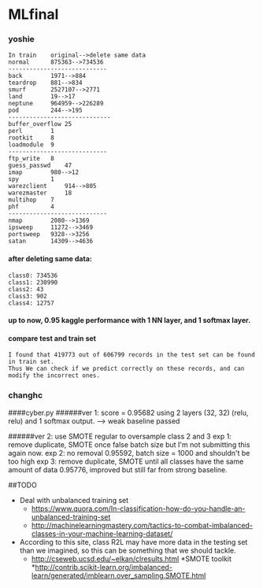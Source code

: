 # MLfinal
### yoshie
	In train	original-->delete same data
	normal		875363-->734536
	----------------------------
	back 		1971-->884
	teardrop 	881-->834
	smurf 		2527107-->2771
	land 		19-->17
	neptune 	964959-->226289
	pod 		244-->195
	-----------------------------
	buffer_overflow 25
	perl 		1
	rootkit 	8
	loadmodule 	9	
	----------------------------
	ftp_write 	8
	guess_passwd 	47
	imap 		980-->12
	spy 		1
	warezclient 	914-->805
	warezmaster 	18
	multihop 	7
	phf 		4
	----------------------------
	nmap 		2080-->1369
	ipsweep 	11272-->3469
	portsweep 	9328-->3256
	satan 		14309-->4636
#### after deleting same data:	
	class0: 734536
	class1: 230990
	class2: 43
	class3: 902
	class4: 12757
#### up to now, 0.95 kaggle performance with 1 NN layer, and 1 softmax layer. 
#### compare test and train set 
	I found that 419773 out of 606799 records in the test set can be found in train set.
	Thus We can check if we predict correctly on these records, and can modify the incorrect ones. 
### changhc
####cyber.py
######ver 1:
	score = 0.95682 using 2 layers (32, 32) (relu, relu) and 1 softmax output.  --> weak baseline passed
	
######ver 2:
	use SMOTE regular to oversample class 2 and 3
		exp 1: remove duplicate, SMOTE once
			false batch size but I'm not submitting this again now.
		exp 2: no removal
			0.95592, batch size = 1000 and shouldn't be too high
		exp 3: remove duplicate, SMOTE until all classes have the same amount of data
			0.95776, improved but still far from strong baseline.

##TODO
* Deal with unbalanced training set
	* https://www.quora.com/In-classification-how-do-you-handle-an-unbalanced-training-set
	* http://machinelearningmastery.com/tactics-to-combat-imbalanced-classes-in-your-machine-learning-dataset/
* According to this site, class R2L may have more data in the testing set than we imagined, so this can be something that we should tackle.
	* http://cseweb.ucsd.edu/~elkan/clresults.html
*SMOTE toolkit
	*http://contrib.scikit-learn.org/imbalanced-learn/generated/imblearn.over_sampling.SMOTE.html
